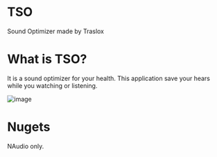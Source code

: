 # TSO
Sound Optimizer made by Traslox

# What is TSO?

It is a sound optimizer for your health. This application save your hears while you watching or listening.

![image](https://github.com/user-attachments/assets/c07d1f12-a7e6-4ffd-b9fe-7b884310c33b)

# Nugets

NAudio only.

